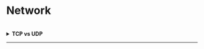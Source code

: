 # Network
<br>

<details>
  <summary><b> TCP vs UDP </b></summary>
<br />

-----------------------
  
  ![다운로드 (2)](https://user-images.githubusercontent.com/67133692/190865035-9da884f4-4bcc-4eed-8e0e-0045a640a7d4.png)
  
  TCP와 UDP는 TCP/IP 모델과 OSI표준 모델의 전송계층에 해당된다.<br>
  전송계층은 송신자와 수신자를 연결하는 통신서비스를 제공하고 IP에 의 해 전달되는 패킷의 오류를 검사하며 재전송 요구 제어등을 담당하는 계층이다. <br>
  TCP와 UDP는 포트 번호를 이용하여 주소를 지정하고, 데이터 오류 검사를 위한 체크섬이 존재하는 공통점이 있다.<br>

  
+ TCP(Transmission Control Protocol)
    + 속도는 느리나 안전성과 신뢰성이 있다.  데이터를 확실하게 주고받고 싶을 때 사용한다.
    + 연결지향형 프로그램이며, 데이터 처리속도를 조절하여 수신자의 버퍼 오버플로우를 방지함(흐름제어)
    + 네트워크 내의 패킷 수가 많이 증가하지 않도록 방지 > 정보의 소통량이 과하면 패킷을 조금씩 전송(혼잡제어)
    + 전송이 양방향으로 동시에 일어날 수 있다(전이중 방식) /  각 연결이 2개의 종단점을 가지고있다(점대점 방식)
    + 전이중, 점대점방식으로 데이터 전송방식이 있으나 멀티태스킹이나 브로드캐스팅은 지원하지 않는다.
    + 일대일 통신을 주로 한다
  
+ IP
    + 동영상 서비스에서 주로 사용되며, 간단한 데이터를 빠른 속도로 저장한다.
    + 데이터를 받던지 안받던지 일방적으로 데이터를 보낸다.
    + 일대일,일대 다 다대다 통신을 지원한다
  
  ![다운로드 (1)](https://user-images.githubusercontent.com/67133692/190865141-97daa0d5-082e-4d44-9e08-298b89cc0c8d.jpeg)

  
    

</details>

-----------------------

<Br>
